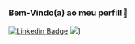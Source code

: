 ### Bem-Vindo(a) ao meu perfil!👋

[![Linkedin Badge](https://img.shields.io/badge/-LinkedIn-blue?style=flat-square&logo=Linkedin&logoColor=white&link=https://www.linkedin.com/in/jrmarcelo/)](https://www.linkedin.com/in/viniciusfinger/)
![](https://img.shields.io/github/followers/viniciusfinger?label=Siga%21&style=social)]
